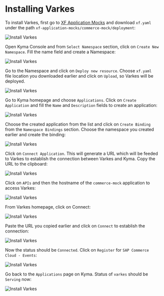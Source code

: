 # Installing Varkes

To install Varkes, first go to [XF Application Mocks](https://github.com/SAP/xf-application-mocks) and download `xf.yaml` under the path `xf-application-mocks/commerce-mock/deployment`:

![Install Varkes](../assets/InstallVarkes1.png)

Open Kyma Console and from `Select Namespace` section, click on `Create New Namespace`. Fill the name field and create a Namespace:

![Install Varkes](../assets/InstallVarkes2.png)

Go to the Namespace and click on `Deploy new resource`. Choose `xf.yaml` file location you downloaded earlier and click on `Upload`, so Varkes will be deployed.

![Install Varkes](../assets/InstallVarkes3.png)

Go to Kyma homepage and choose `Applications`. Click on `Create Application` and fill the `Name` and `Description` fields to create an application:

![Install Varkes](../assets/InstallVarkes4.png)

Choose the created application from the list and click on `Create Binding` from the `Namespace Bindings` section. Choose the namespace you created earlier and create the binding:

![Install Varkes](../assets/InstallVarkes6.png)

Click on `Connect Application`. This will generate a URL which will be feeded to Varkes to establish the connection between Varkes and Kyma. Copy the URL to the clipboard:

![Install Varkes](../assets/InstallVarkes7.png)

Click on `APIs` and then the hostname of the `commerce-mock` application to access Varkes:

![Install Varkes](../assets/InstallVarkes8.png)

From Varkes homepage, click on Connect:

![Install Varkes](../assets/InstallVarkes9.png)

Paste the URL you copied earlier and click on `Connect` to establish the connection:

![Install Varkes](../assets/InstallVarkes10.png)

Now the status should be `Connected`. Click on `Register` for `SAP Commerce Cloud - Events`:

![Install Varkes](../assets/InstallVarkes11.png)

Go back to the `Applications` page on Kyma. Status of `varkes` should be `Serving` now:

![Install Varkes](../assets/InstallVarkes12.png)